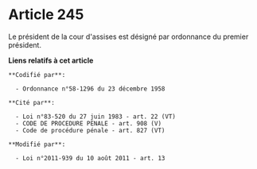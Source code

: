 # Article 245

Le président de la cour d'assises est désigné par ordonnance du premier président.

**Liens relatifs à cet article**

	**Codifié par**:

	  - Ordonnance n°58-1296 du 23 décembre 1958

	**Cité par**:

	  - Loi n°83-520 du 27 juin 1983 - art. 22 (VT)
	  - CODE DE PROCEDURE PENALE - art. 908 (V)
	  - Code de procédure pénale - art. 827 (VT)

	**Modifié par**:

	  - Loi n°2011-939 du 10 août 2011 - art. 13
